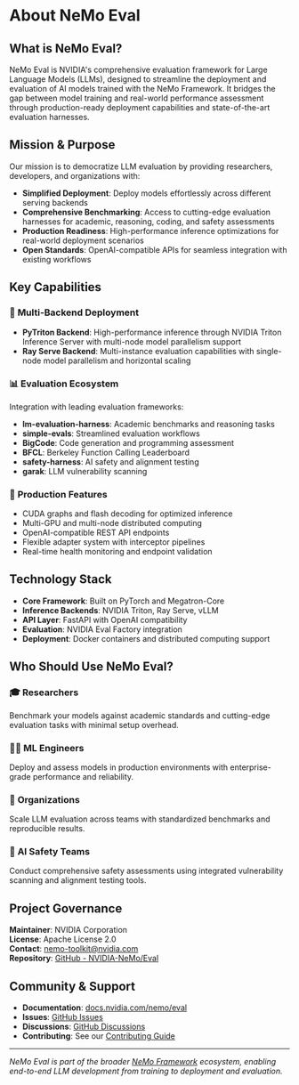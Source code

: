 # About NeMo Eval

## What is NeMo Eval?

NeMo Eval is NVIDIA's comprehensive evaluation framework for Large Language Models (LLMs), designed to streamline the deployment and evaluation of AI models trained with the NeMo Framework. It bridges the gap between model training and real-world performance assessment through production-ready deployment capabilities and state-of-the-art evaluation harnesses.

## Mission & Purpose

Our mission is to democratize LLM evaluation by providing researchers, developers, and organizations with:

- **Simplified Deployment**: Deploy models effortlessly across different serving backends
- **Comprehensive Benchmarking**: Access to cutting-edge evaluation harnesses for academic, reasoning, coding, and safety assessments
- **Production Readiness**: High-performance inference optimizations for real-world deployment scenarios
- **Open Standards**: OpenAI-compatible APIs for seamless integration with existing workflows

## Key Capabilities

### 🚀 **Multi-Backend Deployment**

- **PyTriton Backend**: High-performance inference through NVIDIA Triton Inference Server with multi-node model parallelism support
- **Ray Serve Backend**: Multi-instance evaluation capabilities with single-node model parallelism and horizontal scaling

### 📊 **Evaluation Ecosystem**

Integration with leading evaluation frameworks:

- **lm-evaluation-harness**: Academic benchmarks and reasoning tasks
- **simple-evals**: Streamlined evaluation workflows
- **BigCode**: Code generation and programming assessment
- **BFCL**: Berkeley Function Calling Leaderboard
- **safety-harness**: AI safety and alignment testing
- **garak**: LLM vulnerability scanning

### 🔧 **Production Features**

- CUDA graphs and flash decoding for optimized inference
- Multi-GPU and multi-node distributed computing
- OpenAI-compatible REST API endpoints
- Flexible adapter system with interceptor pipelines
- Real-time health monitoring and endpoint validation

## Technology Stack

- **Core Framework**: Built on PyTorch and Megatron-Core
- **Inference Backends**: NVIDIA Triton, Ray Serve, vLLM
- **API Layer**: FastAPI with OpenAI compatibility
- **Evaluation**: NVIDIA Eval Factory integration
- **Deployment**: Docker containers and distributed computing support

## Who Should Use NeMo Eval?

### 🎓 **Researchers**

Benchmark your models against academic standards and cutting-edge evaluation tasks with minimal setup overhead.

### 👩‍💻 **ML Engineers**

Deploy and assess models in production environments with enterprise-grade performance and reliability.

### 🏢 **Organizations**

Scale LLM evaluation across teams with standardized benchmarks and reproducible results.

### 🧪 **AI Safety Teams**

Conduct comprehensive safety assessments using integrated vulnerability scanning and alignment testing tools.

## Project Governance

**Maintainer**: NVIDIA Corporation  
**License**: Apache License 2.0  
**Contact**: [nemo-toolkit@nvidia.com](mailto:nemo-toolkit@nvidia.com)  
**Repository**: [GitHub - NVIDIA-NeMo/Eval](https://github.com/NVIDIA-NeMo/Eval)

## Community & Support

- **Documentation**: [docs.nvidia.com/nemo/eval](https://docs.nvidia.com/nemo/eval/latest/index.html)
- **Issues**: [GitHub Issues](https://github.com/NVIDIA-NeMo/Eval/issues)
- **Discussions**: [GitHub Discussions](https://github.com/NVIDIA-NeMo/Eval/discussions)
- **Contributing**: See our [Contributing Guide](https://github.com/NVIDIA-NeMo/Eval/blob/main/CONTRIBUTING.md)

---

*NeMo Eval is part of the broader [NeMo Framework](https://github.com/NVIDIA-NeMo/) ecosystem, enabling end-to-end LLM development from training to deployment and evaluation.*
